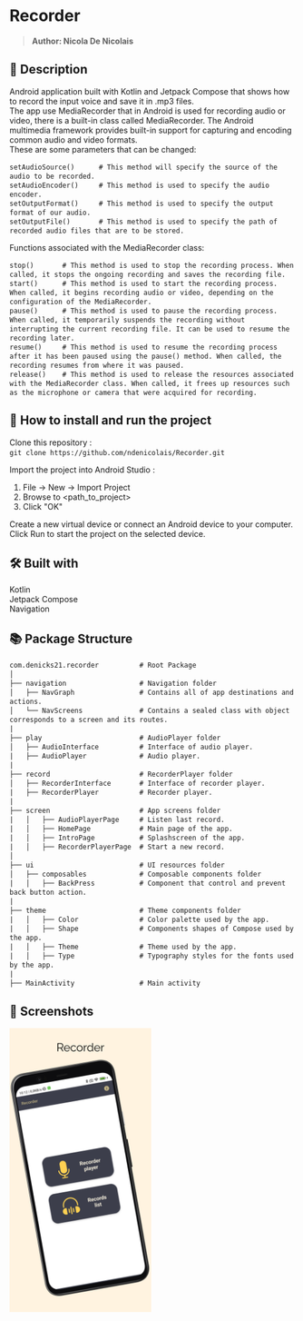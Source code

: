 # Recorder
> <b>Author: Nicola De Nicolais</b>

##  📄  Description
Android application built with Kotlin and Jetpack Compose that shows how to record the input voice and save it in .mp3 files.<br/>
The app use MediaRecorder that in Android is used for recording audio or video, there is a built-in class called MediaRecorder.
The Android multimedia framework provides built-in support for capturing and encoding common audio and video formats.<br/>
These are some parameters that can be changed:

```
setAudioSource()      # This method will specify the source of the audio to be recorded.
setAudioEncoder()     # This method is used to specify the audio encoder.
setOutputFormat()     # This method is used to specify the output format of our audio.
setOutputFile()       # This method is used to specify the path of recorded audio files that are to be stored.
```

Functions associated with the MediaRecorder class:

```
stop()       # This method is used to stop the recording process. When called, it stops the ongoing recording and saves the recording file.
start()      # This method is used to start the recording process. When called, it begins recording audio or video, depending on the configuration of the MediaRecorder.
pause()      # This method is used to pause the recording process. When called, it temporarily suspends the recording without interrupting the current recording file. It can be used to resume the recording later.
resume()     # This method is used to resume the recording process after it has been paused using the pause() method. When called, the recording resumes from where it was paused.
release()    # This method is used to release the resources associated with the MediaRecorder class. When called, it frees up resources such as the microphone or camera that were acquired for recording.
```

## 🔨  How to install and run the project
Clone this repository :<br/>
`
git clone https://github.com/ndenicolais/Recorder.git
`

Import the project into Android Studio :

1. File -> New -> Import Project
2. Browse to <path_to_project>
3. Click "OK"

Create a new virtual device or connect an Android device to your computer.</br>
Click Run to start the project on the selected device.

## 🛠️ Built with
Kotlin</br>
Jetpack Compose</br>
Navigation

## 📚 Package Structure

```
com.denicks21.recorder          # Root Package
│ 
├── navigation                  # Navigation folder
│   ├── NavGraph                # Contains all of app destinations and actions.
│   └── NavScreens              # Contains a sealed class with object corresponds to a screen and its routes.
|
├── play                        # AudioPlayer folder
│   ├── AudioInterface          # Interface of audio player.
|   ├── AudioPlayer             # Audio player.
|
├── record                      # RecorderPlayer folder
│   ├── RecorderInterface       # Interface of recorder player.
|   ├── RecorderPlayer          # Recorder player.
|
├── screen                      # App screens folder
|   │   ├── AudioPlayerPage     # Listen last record.
|   │   ├── HomePage            # Main page of the app.
|   │   ├── IntroPage           # Splashscreen of the app.
|   │   ├── RecorderPlayerPage  # Start a new record.
│
├── ui                          # UI resources folder
│   ├── composables             # Composable components folder
|   │   ├── BackPress           # Component that control and prevent back button action.
|
├── theme                       # Theme components folder
|   │   ├── Color               # Color palette used by the app.
|   │   ├── Shape               # Components shapes of Compose used by the app.
|   │   ├── Theme               # Theme used by the app.
|   │   ├── Type                # Typography styles for the fonts used by the app.
|
├── MainActivity                # Main activity
```

## 📎 Screenshots
<p float="left">
<img height="500em" src="images/screen.png" title="Recorder's screen preview">
